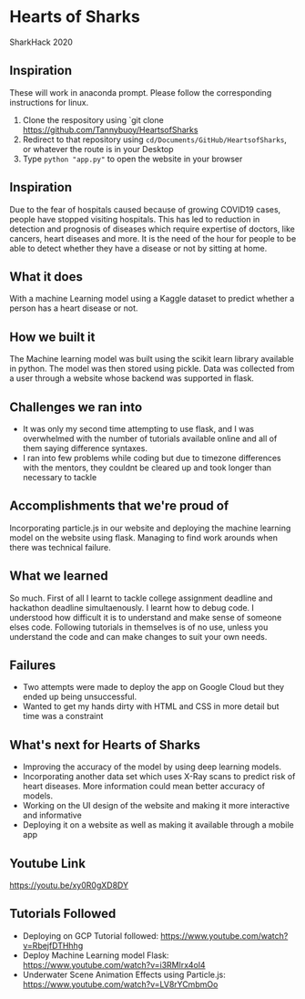 # Hearts of Sharks
SharkHack 2020


## Inspiration
These will work in anaconda prompt. Please follow the corresponding instructions for linux.
1. Clone the respository using `git clone https://github.com/Tannybuoy/HeartsofSharks
2. Redirect to that repository using `cd/Documents/GitHub/HeartsofSharks`, or whatever the route is in your Desktop
3. Type `python "app.py"` to open the website in your browser

## Inspiration
Due to the fear of hospitals caused because of growing COVID19 cases, people have stopped visiting hospitals. This has led to reduction in detection and prognosis of diseases which require expertise of doctors, like cancers, heart diseases and more. It is the need of the hour for people to be able to detect whether they have a disease or not by sitting at home. 

## What it does
With a machine Learning model using a Kaggle dataset to predict whether a person has a heart disease or not.

## How we built it
The Machine learning model was built using the scikit learn library available in python. The model was then stored using pickle. Data was collected from a user through a website whose backend was supported in flask. 

## Challenges we ran into
* It was only my second time attempting to use flask, and I was overwhelmed with the number of tutorials available online and all of them saying difference syntaxes. 
* I ran into few problems while coding but due to timezone differences with the mentors, they couldnt be cleared up and took longer than necessary to tackle

## Accomplishments that we're proud of
Incorporating particle.js in our website and deploying the machine learning model on the website using flask. Managing to find work arounds when there was technical failure.

## What we learned
So much. First of all I learnt to tackle college assignment deadline and hackathon deadline simultaenously. I learnt how to debug code. I understood how difficult it is to understand and make sense of someone elses code. Following tutorials in themselves is of no use, unless you understand the code and can make changes to suit your own needs.

## Failures 
* Two attempts were made to deploy the app on Google Cloud but they ended up being unsuccessful.
* Wanted to get my hands dirty with HTML and CSS in more detail but time was a constraint

## What's next for Hearts of Sharks
* Improving the accuracy of the model by using deep learning models. 
* Incorporating another data set which uses X-Ray scans to predict risk of heart diseases. More information could mean better accuracy of models.
* Working on the UI design of the website and making it more interactive and informative
* Deploying it on a website as well as making it available through a mobile app

## Youtube Link
https://youtu.be/xy0R0gXD8DY

## Tutorials Followed
* Deploying on GCP Tutorial followed: https://www.youtube.com/watch?v=RbejfDTHhhg
* Deploy Machine Learning model Flask: https://www.youtube.com/watch?v=i3RMlrx4ol4
* Underwater Scene Animation Effects using Particle.js: https://www.youtube.com/watch?v=LV8rYCmbmOo


